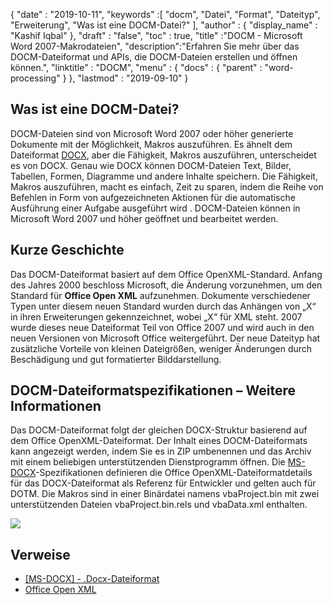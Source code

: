 {
  "date" : "2019-10-11",
  "keywords" :[ "docm", "Datei", "Format", "Dateityp", "Erweiterung", "Was ist eine DOCM-Datei?" ],
  "author" : {
    "display_name" : "Kashif Iqbal"
},
  "draft" : "false",
  "toc" : true,
  "title" :"DOCM - Microsoft Word 2007-Makrodateien",
  "description":"Erfahren Sie mehr über das DOCM-Dateiformat und APIs, die DOCM-Dateien erstellen und öffnen können.",
  "linktitle" : "DOCM",
  "menu" : {
    "docs" : {
      "parent" : "word-processing"
}
},
  "lastmod" : "2019-09-10"
}

## Was ist eine DOCM-Datei?

DOCM-Dateien sind von Microsoft Word 2007 oder höher generierte Dokumente mit der Möglichkeit, Makros auszuführen. Es ähnelt dem Dateiformat [DOCX](https://docs.fileformat.com/Word%20Processing/DOCX/), aber die Fähigkeit, Makros auszuführen, unterscheidet es von DOCX. Genau wie DOCX können DOCM-Dateien Text, Bilder, Tabellen, Formen, Diagramme und andere Inhalte speichern. Die Fähigkeit, Makros auszuführen, macht es einfach, Zeit zu sparen, indem die Reihe von Befehlen in Form von aufgezeichneten Aktionen für die automatische Ausführung einer Aufgabe ausgeführt wird . DOCM-Dateien können in Microsoft Word 2007 und höher geöffnet und bearbeitet werden.

## Kurze Geschichte

Das DOCM-Dateiformat basiert auf dem Office OpenXML-Standard. Anfang des Jahres 2000 beschloss Microsoft, die Änderung vorzunehmen, um den Standard für **Office Open XML** aufzunehmen. Dokumente verschiedener Typen unter diesem neuen Standard wurden durch das Anhängen von „X“ in ihren Erweiterungen gekennzeichnet, wobei „X“ für XML steht. 2007 wurde dieses neue Dateiformat Teil von Office 2007 und wird auch in den neuen Versionen von Microsoft Office weitergeführt. Der neue Dateityp hat zusätzliche Vorteile von kleinen Dateigrößen, weniger Änderungen durch Beschädigung und gut formatierter Bilddarstellung.

## DOCM-Dateiformatspezifikationen – Weitere Informationen

Das DOCM-Dateiformat folgt der gleichen DOCX-Struktur basierend auf dem Office OpenXML-Dateiformat. Der Inhalt eines DOCM-Dateiformats kann angezeigt werden, indem Sie es in ZIP umbenennen und das Archiv mit einem beliebigen unterstützenden Dienstprogramm öffnen. Die [MS-DOCX](https://msdn.microsoft.com/en-us/library/dd773189(v#office.12).aspx)-Spezifikationen definieren die Office OpenXML-Dateiformatdetails für das DOCX-Dateiformat als Referenz für Entwickler und gelten auch für DOTM. Die Makros sind in einer Binärdatei namens vbaProject.bin mit zwei unterstützenden Dateien vbaProject.bin.rels und vbaData.xml enthalten.

![](https://social.technet.microsoft.com/Forums/getfile/331363)

## Verweise

* [[MS-DOCX] - .Docx-Dateiformat](https://msdn.microsoft.com/en-us/library/dd773189(v#office.12).aspx)
* [Office Open XML](http://officeopenxml.com/)

